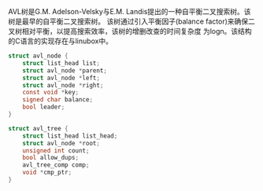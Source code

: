 AVL树是G.M. Adelson-Velsky与E.M. Landis提出的一种自平衡二叉搜索树。该树是最早的自平衡二叉搜索树。
该树通过引入平衡因子(balance factor)来确保二叉树相对平衡，以提高搜索效率，该树的增删改查的时间复杂度
为logn。该结构的C语言的实现存在与linubox中。

```c
struct avl_node {
    struct list_head list;
    struct avl_node *parent;
    struct avl_node *left;
    struct avl_node *right;
    const void *key;
    signed char balance;
    bool leader;
}

struct avl_tree {
    struct list_head list_head;
    struct avl_node *root;
    unsigned int count;
    bool allow_dups;
    avl_tree_comp comp;
    void *cmp_ptr;
}
```